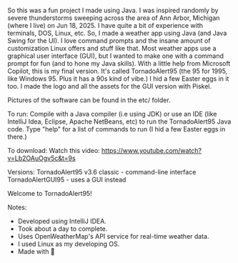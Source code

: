 So this was a fun project I made using Java. I was inspired randomly by severe thunderstorms sweeping across the area of Ann Arbor, Michigan (where I live) on Jun 18, 2025. I have quite a bit of experience with terminals, DOS, Linux, etc. So, I made a weather app using Java (and Java Swing for the UI). I love command prompts and the insane amount of customization Linux offers and stuff like that. Most weather apps use a graphical user interface (GUI), but I wanted to make one with a command prompt for fun (and to hone my Java skills). With a little help from Microsoft Copilot, this is my final version. It's called TornadoAlert95 (the 95 for 1995, like Windows 95. Plus it has a 90s kind of vibe.) I hid a few Easter eggs in it too. I made the logo and all the assets for the GUI version with Piskel.

Pictures of the software can be found in the etc/ folder.

To run:
Compile with a Java compiler (i.e using JDK) or use an IDE (like IntelliJ Idea, Eclipse, Apache NetBeans, etc) to run the TornadoAlert95 Java code.
Type "help" for a list of commands to run (I hid a few Easter eggs in there.)

To download:
Watch this video: https://www.youtube.com/watch?v=Lb2OAuOgv5c&t=9s

Versions:
TornadoAlert95 v3.6 classic - command-line interface
TornadoAlertGUI95 - uses a GUI instead

     
Welcome to TornadoAlert95!

Notes:
- Developed using IntelliJ IDEA.
- Took about a day to complete.
- Uses OpenWeatherMap's API service for real-time weather data.
- I used Linux as my developing OS.
- Made with 🧡

